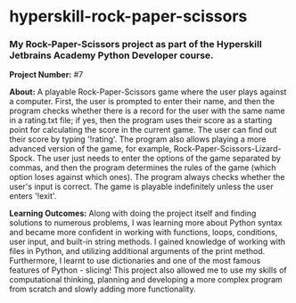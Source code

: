 # hyperskill-rock-paper-scissors
### My Rock-Paper-Scissors project as part of the Hyperskill Jetbrains Academy Python Developer course.

**Project Number:** #7

**About:** A playable Rock-Paper-Scissors game where the user plays against a computer. First, the user is prompted to enter their name, and then the program checks whether there is a record for the user with the same name in a rating.txt file; if yes, then the program uses their score as a starting point for calculating the score in the current game. The user can find out their score by typing '!rating'. The program also allows playing a more advanced version of the game, for example, Rock-Paper-Scissors-Lizard-Spock. The user just needs to enter the options of the game separated by commas, and then the program determines the rules of the game (which option loses against which ones). The program always checks whether the user's input is correct. The game is playable indefinitely unless the user enters '!exit'.

**Learning Outcomes:** Along with doing the project itself and finding solutions to numerous problems, I was learning more about Python syntax and became more confident in working with functions, loops, conditions, user input, and built-in string methods. I gained knowledge of working with files in Python, and utilizing additional arguments of the print method. Furthermore, I learnt to use dictionaries and one of the most famous features of Python - slicing! This project also allowed me to use my skills of computational thinking, planning and developing a more complex program from scratch and slowly adding more functionality.
